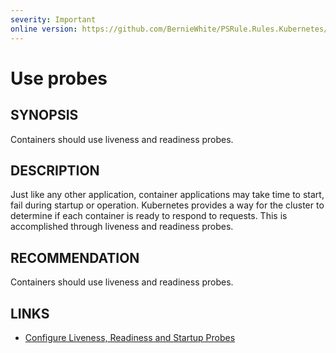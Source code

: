 ```yaml
---
severity: Important
online version: https://github.com/BernieWhite/PSRule.Rules.Kubernetes/blob/master/docs/rules/en-US/Kubernetes.Pod.Health.md
---
```


# Use probes

## SYNOPSIS

Containers should use liveness and readiness probes.

## DESCRIPTION

Just like any other application, container applications may take time to start, fail during startup or operation.
Kubernetes provides a way for the cluster to determine if each container is ready to respond to requests.
This is accomplished through liveness and readiness probes.

## RECOMMENDATION

Containers should use liveness and readiness probes.

## LINKS

- [Configure Liveness, Readiness and Startup Probes](https://kubernetes.io/docs/tasks/configure-pod-container/configure-liveness-readiness-startup-probes/)
